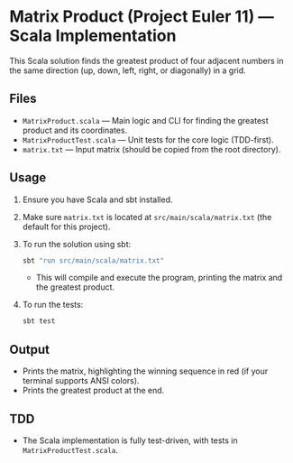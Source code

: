 # Matrix Product (Project Euler 11) — Scala Implementation

This Scala solution finds the greatest product of four adjacent numbers in the same direction (up, down, left, right, or diagonally) in a grid.

## Files

- `MatrixProduct.scala` — Main logic and CLI for finding the greatest product and its coordinates.
- `MatrixProductTest.scala` — Unit tests for the core logic (TDD-first).
- `matrix.txt` — Input matrix (should be copied from the root directory).

## Usage

1. Ensure you have Scala and sbt installed.
2. Make sure `matrix.txt` is located at `src/main/scala/matrix.txt` (the default for this project).
3. To run the solution using sbt:

    ```sh
    sbt "run src/main/scala/matrix.txt"
    ```

   - This will compile and execute the program, printing the matrix and the greatest product.

4. To run the tests:

    ```sh
    sbt test
    ```

## Output

- Prints the matrix, highlighting the winning sequence in red (if your terminal supports ANSI colors).
- Prints the greatest product at the end.

## TDD

- The Scala implementation is fully test-driven, with tests in `MatrixProductTest.scala`.
